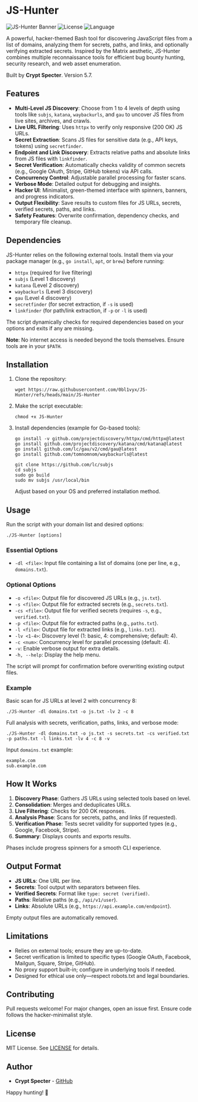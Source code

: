 # JS-Hunter

![JS-Hunter Banner](https://img.shields.io/badge/Version-5.7-brightgreen?style=flat-square) ![License](https://img.shields.io/badge/License-MIT-blue?style=flat-square) ![Language](https://img.shields.io/badge/Language-Bash-yellow?style=flat-square)

A powerful, hacker-themed Bash tool for discovering JavaScript files from a list of domains, analyzing them for secrets, paths, and links, and optionally verifying extracted secrets. Inspired by the Matrix aesthetic, JS-Hunter combines multiple reconnaissance tools for efficient bug bounty hunting, security research, and web asset enumeration.

Built by **Crypt Specter**. Version 5.7.

## Features

- **Multi-Level JS Discovery**: Choose from 1 to 4 levels of depth using tools like `subjs`, `katana`, `waybackurls`, and `gau` to uncover JS files from live sites, archives, and crawls.
- **Live URL Filtering**: Uses `httpx` to verify only responsive (200 OK) JS URLs.
- **Secret Extraction**: Scans JS files for sensitive data (e.g., API keys, tokens) using `secretfinder`.
- **Endpoint and Link Discovery**: Extracts relative paths and absolute links from JS files with `linkfinder`.
- **Secret Verification**: Automatically checks validity of common secrets (e.g., Google OAuth, Stripe, GitHub tokens) via API calls.
- **Concurrency Control**: Adjustable parallel processing for faster scans.
- **Verbose Mode**: Detailed output for debugging and insights.
- **Hacker UI**: Minimalist, green-themed interface with spinners, banners, and progress indicators.
- **Output Flexibility**: Save results to custom files for JS URLs, secrets, verified secrets, paths, and links.
- **Safety Features**: Overwrite confirmation, dependency checks, and temporary file cleanup.

## Dependencies

JS-Hunter relies on the following external tools. Install them via your package manager (e.g., `go install`, `apt`, or `brew`) before running:

- `httpx` (required for live filtering)
- `subjs` (Level 1 discovery)
- `katana` (Level 2 discovery)
- `waybackurls` (Level 3 discovery)
- `gau` (Level 4 discovery)
- `secretfinder` (for secret extraction, if `-s` is used)
- `linkfinder` (for path/link extraction, if `-p` or `-l` is used)

The script dynamically checks for required dependencies based on your options and exits if any are missing.

**Note**: No internet access is needed beyond the tools themselves. Ensure tools are in your `$PATH`.

## Installation

1. Clone the repository:
   ```
   wget https://raw.githubusercontent.com/0bl1vyx/JS-Hunter/refs/heads/main/JS-Hunter
   ```

2. Make the script executable:
   ```
   chmod +x JS-Hunter
   ```

3. Install dependencies (example for Go-based tools):
   ```
   go install -v github.com/projectdiscovery/httpx/cmd/httpx@latest
   go install github.com/projectdiscovery/katana/cmd/katana@latest
   go install github.com/lc/gau/v2/cmd/gau@latest
   go install github.com/tomnomnom/waybackurls@latest

   git clone https://github.com/lc/subjs
   cd subjs
   sudo go build
   sudo mv subjs /usr/local/bin
   ```

   Adjust based on your OS and preferred installation method.

## Usage

Run the script with your domain list and desired options:

```
./JS-Hunter [options]
```

### Essential Options
- `-dl <file>`: Input file containing a list of domains (one per line, e.g., `domains.txt`).

### Optional Options
- `-o <file>`: Output file for discovered JS URLs (e.g., `js.txt`).
- `-s <file>`: Output file for extracted secrets (e.g., `secrets.txt`).
- `-cs <file>`: Output file for verified secrets (requires `-s`, e.g., `verified.txt`).
- `-p <file>`: Output file for extracted paths (e.g., `paths.txt`).
- `-l <file>`: Output file for extracted links (e.g., `links.txt`).
- `-lv <1-4>`: Discovery level (1: basic, 4: comprehensive; default: 4).
- `-c <num>`: Concurrency level for parallel processing (default: 4).
- `-v`: Enable verbose output for extra details.
- `-h, --help`: Display the help menu.

The script will prompt for confirmation before overwriting existing output files.

### Example

Basic scan for JS URLs at level 2 with concurrency 8:
```
./JS-Hunter -dl domains.txt -o js.txt -lv 2 -c 8
```

Full analysis with secrets, verification, paths, links, and verbose mode:
```
./JS-Hunter -dl domains.txt -o js.txt -s secrets.txt -cs verified.txt -p paths.txt -l links.txt -lv 4 -c 8 -v
```

Input `domains.txt` example:
```
example.com
sub.example.com
```

## How It Works

1. **Discovery Phase**: Gathers JS URLs using selected tools based on level.
2. **Consolidation**: Merges and deduplicates URLs.
3. **Live Filtering**: Checks for 200 OK responses.
4. **Analysis Phase**: Scans for secrets, paths, and links (if requested).
5. **Verification Phase**: Tests secret validity for supported types (e.g., Google, Facebook, Stripe).
6. **Summary**: Displays counts and exports results.

Phases include progress spinners for a smooth CLI experience.

## Output Format

- **JS URLs**: One URL per line.
- **Secrets**: Tool output with separators between files.
- **Verified Secrets**: Format like `type: secret (verified)`.
- **Paths**: Relative paths (e.g., `/api/v1/user`).
- **Links**: Absolute URLs (e.g., `https://api.example.com/endpoint`).

Empty output files are automatically removed.

## Limitations

- Relies on external tools; ensure they are up-to-date.
- Secret verification is limited to specific types (Google OAuth, Facebook, Mailgun, Square, Stripe, GitHub).
- No proxy support built-in; configure in underlying tools if needed.
- Designed for ethical use only—respect robots.txt and legal boundaries.

## Contributing

Pull requests welcome! For major changes, open an issue first. Ensure code follows the hacker-minimalist style.

## License

MIT License. See [LICENSE](LICENSE) for details.

## Author

- **Crypt Specter** - [GitHub](https://github.com/cryptspecter)

Happy hunting! 🚀
